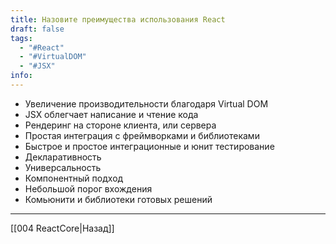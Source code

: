 ```yaml
---
title: Назовите преимущества использования React
draft: false
tags:
  - "#React"
  - "#VirtualDOM"
  - "#JSX"
info:
---
```

* Увеличение производительности благодаря Virtual DOM
* JSX облегчает написание и чтение кода
* Рендеринг на стороне клиента, или сервера
* Простая интеграция с фреймворками и библиотеками
* Быстрое и простое интеграционные и юнит тестирование
* Декларативность
* Универсальность
* Компонентный подход
* Небольшой порог вхождения
* Комьюнити и библиотеки готовых решений
  
---

[[004 ReactCore|Назад]]